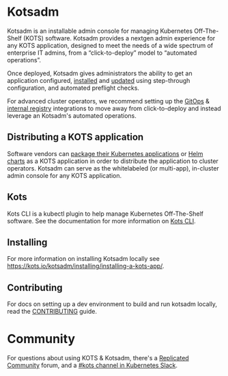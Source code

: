 # Kotsadm

Kotsadm is an installable admin console for managing Kubernetes Off-The-Shelf (KOTS) software. Kotsadm provides a nextgen admin experience for any KOTS application, designed to meet the needs of a wide spectrum of enterprise IT admins, from a “click-to-deploy” model to “automated operations”.

Once deployed, Kotsadm gives administrators the ability to get an application configured, [installed](https://kots.io/kotsadm/installing/installing-a-kots-app/) and [updated](https://kots.io/kotsadm/updating/updating-kots-apps/) using step-through configuration, and automated preflight checks. 

For advanced cluster operators, we recommend setting up the [GitOps](https://kots.io/kotsadm/gitops/single-app-workflows/) & [internal registry](https://kots.io/kotsadm/registries/self-hosted-registry/) integrations to move away from click-to-deploy and instead leverage an Kotsadm's automated operations.

## Distributing a KOTS application
Software vendors can [package their Kubernetes applications](https://kots.io/vendor/) or [Helm charts](https://kots.io/vendor/helm/using-helm-charts) as a KOTS application in order to distribute the application to cluster operators. Kotsadm can serve as the whitelabeled (or multi-app), in-cluster admin console for any KOTS application.

## Kots

Kots CLI is a kubectl plugin to help manage Kubernetes Off-The-Shelf software. See the documentation for more information on [Kots CLI](https://kots.io/kots-cli/getting-started/).

## Installing

For more information on installing Kotsadm locally see https://kots.io/kotsadm/installing/installing-a-kots-app/.

## Contributing

For docs on setting up a dev environment to build and run kotsadm locally, read the [CONTRIBUTING](https://github.com/replicatedhq/kots/kotsadm/blob/master/CONTRIBUTING.md) guide.

# Community

For questions about using KOTS & Kotsadm, there's a [Replicated Community](https://help.replicated.com/community) forum, and a [#kots channel in Kubernetes Slack](https://kubernetes.slack.com/channels/kots).
